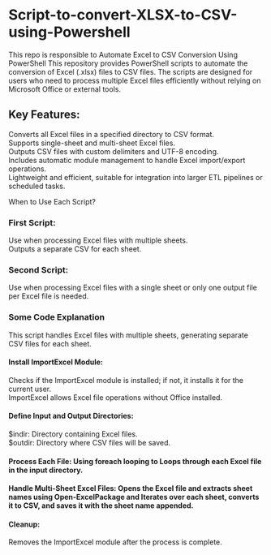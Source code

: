 # Script-to-convert-XLSX-to-CSV-using-Powershell
This repo is responsible to Automate Excel to CSV Conversion Using PowerShell
This repository provides PowerShell scripts to automate the conversion of Excel (.xlsx) files to CSV files. The scripts are designed for users who need to process multiple Excel files efficiently without relying on Microsoft Office or external tools.

## Key Features:<br />
Converts all Excel files in a specified directory to CSV format.<br />
Supports single-sheet and multi-sheet Excel files.<br />
Outputs CSV files with custom delimiters and UTF-8 encoding.<br />
Includes automatic module management to handle Excel import/export operations.<br />
Lightweight and efficient, suitable for integration into larger ETL pipelines or scheduled tasks.<br />

When to Use Each Script?<br />
### First Script:<br />

Use when processing Excel files with multiple sheets.<br />
Outputs a separate CSV for each sheet.<br />

### Second Script:<br />

Use when processing Excel files with a single sheet or only one output file per Excel file is needed.<br />


### Some Code Explanation <br />
This script handles Excel files with multiple sheets, generating separate CSV files for each sheet.<br />

#### Install ImportExcel Module:<br />
Checks if the ImportExcel module is installed; if not, it installs it for the current user.<br />
ImportExcel allows Excel file operations without Office installed.<br />

#### Define Input and Output Directories:<br />
$indir: Directory containing Excel files.<br />
$outdir: Directory where CSV files will be saved.<br />

#### Process Each File: Using foreach looping to Loops through each Excel file in the input directory. <br /> 

#### Handle Multi-Sheet Excel Files: Opens the Excel file and extracts sheet names using Open-ExcelPackage and Iterates over each sheet, converts it to CSV, and saves it with the sheet name appended. <br />

#### Cleanup:<br />
Removes the ImportExcel module after the process is complete.<br />











